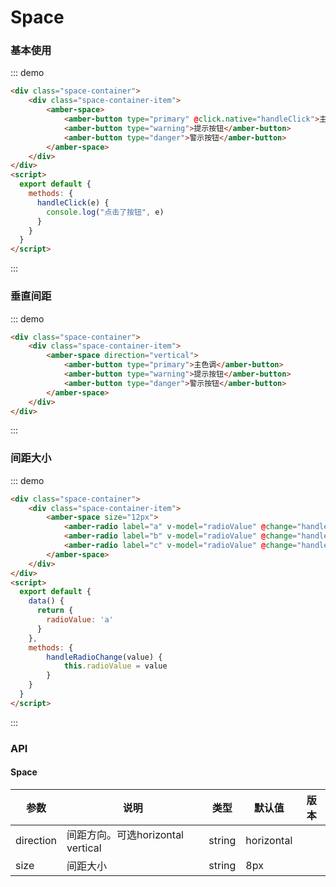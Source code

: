 # Space 

### 基本使用

::: demo
```html
<div class="space-container">
	<div class="space-container-item">
		<amber-space>
			<amber-button type="primary" @click.native="handleClick">主色调</amber-button>
			<amber-button type="warning">提示按钮</amber-button>
			<amber-button type="danger">警示按钮</amber-button>
		</amber-space>
	</div>
</div>
<script>
  export default {
    methods: {
      handleClick(e) {
        console.log("点击了按钮", e)
      }
    }
  }
</script>
```
::: 

### 垂直间距

::: demo
```html
<div class="space-container">
	<div class="space-container-item">
		<amber-space direction="vertical">
			<amber-button type="primary">主色调</amber-button>
			<amber-button type="warning">提示按钮</amber-button>
			<amber-button type="danger">警示按钮</amber-button>
		</amber-space>
	</div>
</div>
```
::: 

### 间距大小

::: demo
```html
<div class="space-container">
	<div class="space-container-item">
		<amber-space size="12px">
			<amber-radio label="a" v-model="radioValue" @change="handleRadioChange">单选A</amber-radio>
			<amber-radio label="b" v-model="radioValue" @change="handleRadioChange">单选B</amber-radio>
			<amber-radio label="c" v-model="radioValue" @change="handleRadioChange">单选C</amber-radio>
		</amber-space>
	</div>
</div>
<script>
  export default {
    data() {
      return {
        radioValue: 'a'
      }
    },
    methods: {
		handleRadioChange(value) {
			this.radioValue = value
		}
    }
  }
</script>
```
::: 

### API

#### Space

| 参数 | 说明 | 类型 | 默认值 | 版本 |
| --- | --- | --- | --- | --- |
| direction | 间距方向。可选horizontal vertical | string | horizontal |  |
| size | 间距大小 | string | 8px |  |
